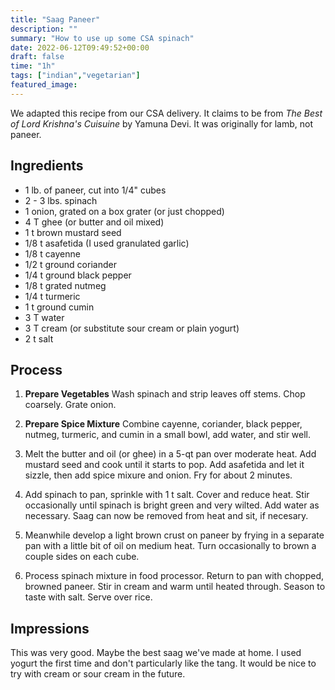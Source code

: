 ```yaml
---
title: "Saag Paneer"
description: ""
summary: "How to use up some CSA spinach"
date: 2022-06-12T09:49:52+00:00
draft: false
time: "1h"
tags: ["indian","vegetarian"]
featured_image: 
---
```


We adapted this recipe from our CSA delivery. It claims to be from _The Best of Lord Krishna's Cuisuine_ by Yamuna Devi. It was originally for lamb, not paneer.

## Ingredients

- 1 lb. of paneer, cut into 1/4" cubes
- 2 - 3 lbs. spinach
- 1 onion, grated on a box grater (or just chopped)
- 4 T ghee (or butter and oil mixed)
- 1 t brown mustard seed
- 1/8 t asafetida (I used granulated garlic)
- 1/8 t cayenne
- 1/2 t ground coriander
- 1/4 t ground black pepper
- 1/8 t grated nutmeg
- 1/4 t turmeric
- 1 t ground cumin
- 3 T water
- 3 T cream (or substitute sour cream or plain yogurt)
- 2 t salt

## Process

1. **Prepare Vegetables** Wash spinach and strip leaves off stems. Chop coarsely. Grate onion.

1. **Prepare Spice Mixture** Combine cayenne, coriander, black pepper, nutmeg, turmeric, and cumin in a small bowl, add water, and stir well.

1. Melt the butter and oil (or ghee) in a 5-qt pan over moderate heat. Add mustard seed and cook until it starts to pop. Add asafetida and let it sizzle, then add spice mixure and onion. Fry for about 2 minutes.

1. Add spinach to pan, sprinkle with 1 t salt. Cover and reduce heat. Stir occasionally until spinach is bright green and very wilted. Add water as necessary. Saag can now be removed from heat and sit, if necesary.

1. Meanwhile develop a light brown crust on paneer by frying in a separate pan with a little bit of oil on medium heat. Turn occasionally to brown a couple sides on each cube.

1. Process spinach mixture in food processor. Return to pan with chopped, browned paneer. Stir in cream and warm until heated through. Season to taste with salt. Serve over rice.

## Impressions

This was very good. Maybe the best saag we've made at home. I used yogurt the first time and don't particularly like the tang. It would be nice to try with cream or sour cream in the future.
